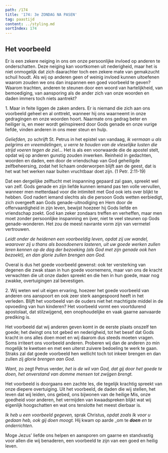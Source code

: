 ```yaml
---
path: /174
title: '174: 3e ZONDAG NA PASEN'
tag: paastijd
content: ../styling.md
sortIndex: 174
---
```


## Het voorbeeld

Er is een zekere neiging in ons om onze persoonlijke invloed op anderen te onderschatten. Deze neiging kan voortkomen uit nederigheid, maar het is niet onmogelijk dat zich daarachter toch een zekere mate van gemakzucht schuil houdt. Als wij op anderen geen of weinig invloed kunnen uitoefenen waarom zouden we ons dan inspannen een goed voorbeeld te geven? Waarom trachten, anderen te steunen door een woord van hartelijkheid, van bemoediging, van aansporing als de ander zich van onze woorden en daden immers toch niets aantrekt?

1\. Maar in feite liggen de zaken anders. Er is niemand die zich aan ons voorbeeld geheel en al onttrekt, wanneer hij ons waarneemt in onze gedragingen en onze woorden hoort. Naarmate ons gedrag beter en heiliger is, en meer wordt geïnspireerd door Gods genade en onze vurige liefde, vinden anderen in ons meer steun en hulp.

_Geliefden,_ zo schrijft St. Petrus in het epistel van vandaag, _ik vermaan u als pelgrims en vreemdelingen, u verre te houden van de vleselijke lusten die strijd voeren tegen de ziel..._ Het is als een voorwaarde die de apostel stelt, opdat wij op anderen gunstig zouden inwerken. Reinheid in gedachten, woorden en daden, een door de vriendschap van God geheiligde zelfbeheersing, zodat het lichaam onderworpen blijft aan de geest, dat is het wat het werken naar buiten vruchtbaar doet zijn. (1 Petr. 2:11-19)

Dat een dergelijke zelftucht met inspanning gepaard zal gaan, spreekt wel van zelf. Gods genade en zijn liefde kunnen iemand pas ten volle vervullen, wanneer men metterdaad voor die intimiteit met God ook iets over blijkt te hebben. God nadert iemand slechts als die persoon Gods wetten eerbiedigt, zich overgeeft aan Gods genade-uitnodiging en Hem door de offervaardigheid in zijn leven, bewijst hoezeer hij Gods liefde en vriendschap zoekt. God kan zeker zondaars treffen en verheffen, maar men moet zonder persoonlijke inspanning en ijver, niet te veel steunen op Gods genade-wonderen. Het zou de meest navrante vorm zijn van vermetel vertrouwen.

_Leidt onder de heidenen een voorbeeldig leven, opdat zij uw wandel, waarover zij u thans als boosdoeners lasteren, uit uw goede werken zullen leren kennen op de dag der bezoeking (als God met zijn genade ook hen bezoekt), en dan glorie zullen brengen aan God._

Overal is dus het goede voorbeeld gewenst: ook ter versterking van degenen die zwak staan in hun goede voornemens, maar van ons de kracht verwachten die uit onze daden spreekt en die hen in hun goede, maar nog zwakke, overtuigingen zal bevestigen.

2\. Wij weten wel uit eigen ervaring, hoezeer het goede voorbeeld van anderen ons aanspoort en ook zeer sterk aangespoord heeft in het verleden. Blijft het voorbeeld van de ouders niet het machtigste middel in de opvoeding van hun kinderen? Het voorbeeld vormt een voortdurend apostolaat, dat stilzwijgend, een onophoudelijke en vaak gaarne aanvaarde prediking is.

Het voorbeeld dat wij anderen geven komt in de eerste plaats onszelf ten goede; het dwingt ons tot gebed en nederigheid, tot het besef dat Gods kracht in ons alles doen moet en wij daarom dus steeds moeten vragen. Soms irriteert ons voorbeeld anderen. Proberen wij dan de anderen zo min mogelijk te kwetsen en met een uiterst zuivere bedoeling te werk te gaan. Straks zal dat goede voorbeeld hen wellicht toch tot inkeer brengen en dan zullen zij _glorie brengen aan God_.

_Want,_ zo zegt Petrus verder, _het is de wil van God, dat gij door het goede te doen, het onverstand van domme mensen tot zwijgen brengt._

Het voorbeeld is doorgaans een zachte les, die tegelijk krachtig spreekt van onze diepere overtuiging. Uit het voorbeeld, de daden die wij stellen, het leven dat wij leiden, ons gebed, ons bijwonen van de heilige Mis, onze goedheid voor anderen, het vermijden van kwaadspreken blijkt wat wij eigenlijk hoogschatten en wat ons tenslotte het meest dierbaar is.

_Ik heb u een voorbeeld gegeven,_ sprak Christus, _opdat zoals Ik voor u gedaan heb, ook gij doen moogt._ Hij kwam op aarde _om te ___doen__ en te onderrichten_.

Moge Jezus' liefde ons helpen en aansporen om gaarne en standvastig voor allen die wij benaderen, een voorbeeld te zijn van een goed en heilig leven.
